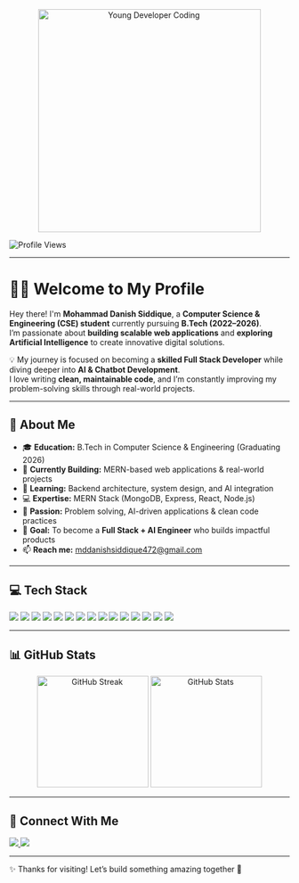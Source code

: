 <div align="center">
<img src="https://raw.githubusercontent.com/abhisheknaiidu/abhisheknaiidu/master/code.gif" width="400px" alt="Young Developer Coding" />
</div>
</div>
</div>

![Profile Views](https://komarev.com/ghpvc/?username=MDDanish53&color=brightgreen&style=for-the-badge&label=Profile+Views)

---

# 👨‍💻 Welcome to My Profile  

Hey there! I'm **Mohammad Danish Siddique**, a **Computer Science & Engineering (CSE) student** currently pursuing **B.Tech (2022–2026)**.  
I’m passionate about **building scalable web applications** and **exploring Artificial Intelligence** to create innovative digital solutions.  

💡 My journey is focused on becoming a **skilled Full Stack Developer** while diving deeper into **AI & Chatbot Development**.  
I love writing **clean, maintainable code**, and I’m constantly improving my problem-solving skills through real-world projects.  

---

## 🚀 About Me  
- 🎓 **Education:** B.Tech in Computer Science & Engineering (Graduating 2026)  
- 🔭 **Currently Building:** MERN-based web applications & real-world projects  
- 🌱 **Learning:** Backend architecture, system design, and AI integration  
- 💻 **Expertise:** MERN Stack (MongoDB, Express, React, Node.js)  
- 🧠 **Passion:** Problem solving, AI-driven applications & clean code practices  
- 🎯 **Goal:** To become a **Full Stack + AI Engineer** who builds impactful products  
- 📫 **Reach me:** [mddanishsiddique472@gmail.com](mailto:mddanishsiddique472@gmail.com)  

---

## 💻 Tech Stack   
<p>
  <img src="https://img.shields.io/badge/-JavaScript-F7DF1E?logo=javascript&logoColor=000&style=for-the-badge" />
  <img src="https://img.shields.io/badge/-React-20232A?logo=react&logoColor=61DAFB&style=for-the-badge" />
  <img src="https://img.shields.io/badge/-Redux-764ABC?logo=redux&logoColor=fff&style=for-the-badge" />
  <img src="https://img.shields.io/badge/-Node.js-339933?logo=node.js&logoColor=fff&style=for-the-badge" />
  <img src="https://img.shields.io/badge/-Express.js-000?logo=express&logoColor=fff&style=for-the-badge" />
  <img src="https://img.shields.io/badge/-HTML5-E34F26?logo=html5&logoColor=fff&style=for-the-badge" />
  <img src="https://img.shields.io/badge/-CSS3-1572B6?logo=css3&logoColor=fff&style=for-the-badge" />
  <img src="https://img.shields.io/badge/-TailwindCSS-38B2AC?logo=tailwind-css&logoColor=fff&style=for-the-badge" />
  <img src="https://img.shields.io/badge/-Python-3776AB?logo=python&logoColor=fff&style=for-the-badge" />
  <img src="https://img.shields.io/badge/-C++-00599C?logo=cplusplus&logoColor=fff&style=for-the-badge" />
  <img src="https://img.shields.io/badge/-MongoDB-47A248?logo=mongodb&logoColor=fff&style=for-the-badge" />
  <img src="https://img.shields.io/badge/-MySQL-4479A1?logo=mysql&logoColor=fff&style=for-the-badge" />
   <img src="https://img.shields.io/badge/-Git-F05032?logo=git&logoColor=fff&style=for-the-badge" />
  <img src="https://img.shields.io/badge/-Postman-FF6C37?logo=postman&logoColor=fff&style=for-the-badge" />
  <img src="https://img.shields.io/badge/-Vite-646CFF?logo=vite&logoColor=fff&style=for-the-badge" />
</p>

---

## 📊 GitHub Stats

<div align="center">
 <img src="https://github-readme-streak-stats.herokuapp.com/?user=MDDanish53&theme=radical&hide_border=true&border_radius=10" alt="GitHub Streak" height="200"/>
 
  <!-- GitHub Stats -->
  <img src="https://github-readme-stats.vercel.app/api?username=MDDanish53&show_icons=true&theme=radical&hide_border=true&border_radius=10" alt="GitHub Stats" height="200"/>

</div>

---

## 🔗 Connect With Me  
<p>
  <a href="mailto:mddanishsiddique472@gmail.com">
    <img src="https://img.shields.io/badge/-Gmail-D14836?logo=gmail&logoColor=fff&style=for-the-badge" />
  </a>
  <a href="https://www.linkedin.com/in/mohammad-danish-siddique-767515259">
    <img src="https://img.shields.io/badge/-LinkedIn-0077B5?logo=linkedin&logoColor=fff&style=for-the-badge" />
  </a>
</p>

---

✨ Thanks for visiting! Let’s build something amazing together 🚀  

